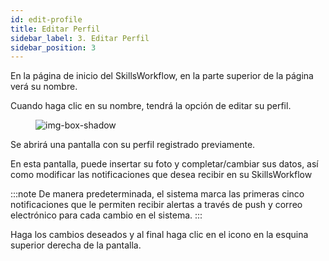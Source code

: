 ```yaml
---
id: edit-profile
title: Editar Perfil
sidebar_label: 3. Editar Perfil
sidebar_position: 3
---
```


En la página de inicio del SkillsWorkflow, en la parte superior de la página verá su nombre.

Cuando haga clic en su nombre, tendrá la opción de editar su perfil.

<figure>

![img-box-shadow](/img/maintenance/Profile.png)
</figure>

Se abrirá una pantalla con su perfil registrado previamente.

En esta pantalla, puede insertar su foto y completar/cambiar sus datos, así como modificar las notificaciones que desea recibir en su SkillsWorkflow

:::note
De manera predeterminada, el sistema marca las primeras cinco notificaciones que le permiten recibir alertas a través de push y correo electrónico 
para cada cambio en el sistema.
:::

Haga los cambios deseados y al final haga clic en el icono en la esquina superior derecha de la pantalla.
